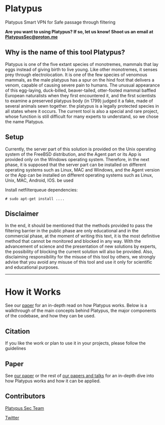 # Platypus
Platypus Smart VPN for Safe passage through filtering

**Are you want to using Platypus? If so, let us know! Shoot us an email at PlatypusSec@proton.me**

## Why is the name of this tool Platypus?
Platypus is one of the five extant species of monotremes, mammals that lay eggs instead of giving birth to live young. Like other monotremes, it senses prey through electrolocation. It is one of the few species of venomous mammals, as the male platypus has a spur on the hind foot that delivers a venom, capable of causing severe pain to humans. The unusual appearance of this egg-laying, duck-billed, beaver-tailed, otter-footed mammal baffled European naturalists when they first encountered it, and the first scientists to examine a preserved platypus body (in 1799) judged it a fake, made of several animals sewn together. the platypus is a legally protected species in all states where it occurs.
The current tool is also a special and rare project, whose function is still difficult for many experts to understand, so we chose the name Platypus.

## Setup

Currently, the server part of this solution is provided on the Unix operating system of the FreeBSD distribution, and the Agent part or its App is provided only on the Windows operating system. Therefore, in the next phase, it is supposed that the server part can be installed on different operating systems such as Linux, MAC and Windows, and the Agent version or the App can be installed on different operating systems such as Linux, Unix, MAC, Android, IOS. be used

Install netfilterqueue dependencies:
```
# sudo apt-get install ....
```

## Disclaimer

In the end, it should be mentioned that the methods provided to pass the filtering barrier in the public phase are only educational and in the commercial phase, at the moment of writing this text, it is the most definitive method that cannot be monitored and blocked in any way. With the advancement of science and the presentation of new solutions by experts, the possibility of blocking the current solution will also be provided. Also, disclaiming responsibility for the misuse of this tool by others, we strongly advise that you avoid any misuse of this tool and use it only for scientific and educational purposes.

-------

# How it Works

See our [paper](#Paper) for an in-depth read on how Platypus works. Below is a walkthrough of the main concepts behind Platypus, the major components of the codebase, and how they can be used. 


## Citation

If you like the work or plan to use it in your projects, please follow the guidelines

## Paper

See [our paper](https://Platypus/papers/Platypus.pdf) or the rest of [our papers and talks](https://Platypus/papers/) for an in-depth dive into how Platypus works and how it can be applied.

## Contributors

[Platypus Sec Team](https://github.com/PlatypusSec)

[Twitter](https://twitter.com/PlatypusSec)

